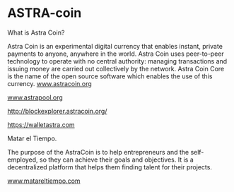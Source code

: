 # ASTRA-coin
What is Astra Coin?

Astra Coin is an experimental digital currency that enables instant, private payments to anyone, anywhere in the world. Astra Coin  uses peer-to-peer technology to operate with no central authority: managing transactions and issuing money are carried out collectively by the network. Astra Coin  Core is the name of the open source software which enables the use of this currency.
www.astracoin.org

www.astrapool.org

http://blockexplorer.astracoin.org/

https://walletastra.com


Matar el Tiempo.

The purpose of the AstraCoin is to help entrepreneurs and the self-employed, so they can achieve their goals and objectives. It is a decentralized platform that helps them finding talent for their projects.

www.matareltiempo.com
